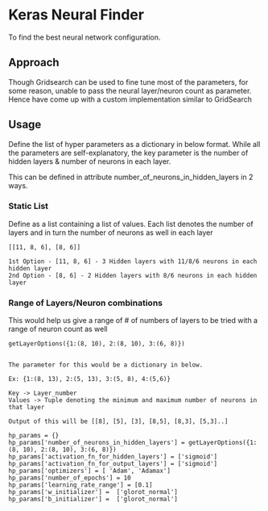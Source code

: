 # Keras Neural Finder

To find the best neural network configuration. 

## Approach

Though Gridsearch can be used to fine tune most of the parameters, for some reason, unable to pass the neural layer/neuron count as parameter. Hence have come up with a custom implementation similar to GridSearch

## Usage

Define the list of hyper parameters as a dictionary in below format. 
While all the parameters are self-explanatory, the key parameter is the number of hidden layers & number of neurons in each layer. 

This can be defined in attribute number_of_neurons_in_hidden_layers in 2 ways. 

### Static List 

Define as a list containing a list of values. Each list denotes the number of layers and in turn the number of neurons as well in each layer 

```
[[11, 8, 6], [8, 6]]

1st Option - [11, 8, 6] - 3 Hidden layers with 11/8/6 neurons in each hidden layer
2nd Option - [8, 6] - 2 Hidden layers with 8/6 neurons in each hidden layer
```

### Range of Layers/Neuron combinations
This would help us give a range of # of numbers of layers to be tried with a range of neuron count as well


```
getLayerOptions({1:(8, 10), 2:(8, 10), 3:(6, 8)})


The parameter for this would be a dictionary in below. 

Ex: {1:(8, 13), 2:(5, 13), 3:(5, 8), 4:(5,6)}

Key -> Layer_number 
Values -> Tuple denoting the minimum and maximum number of neurons in that layer

Output of this will be [[8], [5], [3], [8,5], [8,3], [5,3]..]
```

```
hp_params = {}
hp_params['number_of_neurons_in_hidden_layers'] = getLayerOptions({1:(8, 10), 2:(8, 10), 3:(6, 8)})
hp_params['activation_fn_for_hidden_layers'] = ['sigmoid']
hp_params['activation_fn_for_output_layers'] = ['sigmoid']
hp_params['optimizers'] = [ 'Adam', 'Adamax']
hp_params['number_of_epochs'] = 10
hp_params['learning_rate_range'] = [0.1]
hp_params['w_initializer'] =  ['glorot_normal']
hp_params['b_initializer'] =  ['glorot_normal']
```


